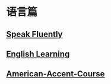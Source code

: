 # 语言篇

## [Speak Fluently](./沟通交流/) 

## [English Learning](./英语学习/) 

## [American-Accent-Course](./American-Accent-Course/) 